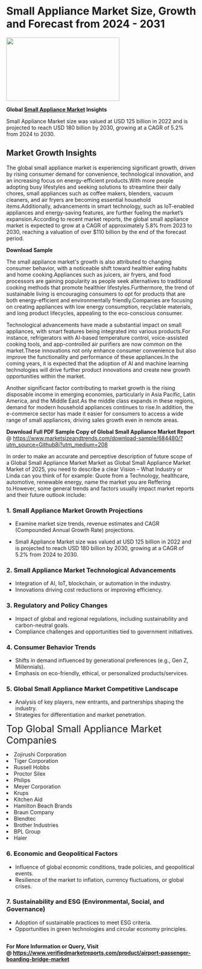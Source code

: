 <H1>Small Appliance Market Size, Growth and Forecast from 2024 - 2031</H1><img class="aligncenter size-medium wp-image-584254" src="https://thirdeyenews.in/wp-content/uploads/2024/09/Global-Market-Research-300x168.jpeg" alt="" width="300" height="168" /><p><strong>Global&nbsp;<a href="https://www.marketsizeandtrends.com/download-sample/684480/?utm_source=Github8j?utm_medium=208">Small Appliance Market</a> Insights</strong></p><p>Small Appliance Market size was valued at USD 125 billion in 2022 and is projected to reach USD 180 billion by 2030, growing at a CAGR of 5.2% from 2024 to 2030.</p><p><h2>Market Growth Insights</h2> <p>The global small appliance market is experiencing significant growth, driven by rising consumer demand for convenience, technological innovation, and an increasing focus on energy-efficient products.With more people adopting busy lifestyles and seeking solutions to streamline their daily chores, small appliances such as coffee makers, blenders, vacuum cleaners, and air fryers are becoming essential household items.Additionally, advancements in smart technology, such as IoT-enabled appliances and energy-saving features, are further fueling the market’s expansion.According to recent market reports, the global small appliance market is expected to grow at a CAGR of approximately 5.8% from 2023 to 2030, reaching a valuation of over $110 billion by the end of the forecast period.</p> <p><strong>Download Sample</strong></p> <p>The small appliance market's growth is also attributed to changing consumer behavior, with a noticeable shift toward healthier eating habits and home cooking.Appliances such as juicers, air fryers, and food processors are gaining popularity as people seek alternatives to traditional cooking methods that promote healthier lifestyles.Furthermore, the trend of sustainable living is encouraging consumers to opt for products that are both energy-efficient and environmentally friendly.Companies are focusing on creating appliances with low energy consumption, recyclable materials, and long product lifecycles, appealing to the eco-conscious consumer.</p> <p>Technological advancements have made a substantial impact on small appliances, with smart features being integrated into various products.For instance, refrigerators with AI-based temperature control, voice-assisted cooking tools, and app-controlled air purifiers are now common on the market.These innovations not only enhance consumer convenience but also improve the functionality and performance of these appliances.In the coming years, it is expected that the adoption of AI and machine learning technologies will drive further product innovations and create new growth opportunities within the market.</p> <p>Another significant factor contributing to market growth is the rising disposable income in emerging economies, particularly in Asia Pacific, Latin America, and the Middle East.As the middle class expands in these regions, demand for modern household appliances continues to rise.In addition, the e-commerce sector has made it easier for consumers to access a wide range of small appliances, driving sales growth even in remote areas.</p> <p><span class=""><strong>Download Full PDF Sample Copy of Global Small Appliance Market Report</strong> @ <a href="https://www.marketsizeandtrends.com/download-sample/684480/?utm_source=Github8j?utm_medium=208" target="_blank">https://www.marketsizeandtrends.com/download-sample/684480/?utm_source=Github8j?utm_medium=208</a></span></p><p>In order to make an accurate and perceptive description of future scope of a Global&nbsp;Small Appliance Market Market as Global&nbsp;Small Appliance Market Market of 2025, you need to describe a clear Vision &ndash; What Industry or Linda can you think of for example: Quote from a Technology, healthcare, automotive, renewable energy, name the market you are Reffering to.However, some general trends and factors usually impact market reports and their future outlook include:</p><h3>1.&nbsp;<strong>Small Appliance Market Growth Projections</strong></h3><ul><li>Examine market size trends, revenue estimates and CAGR (Compounded Annual Growth Rate) projections.</li><li><p>Small Appliance Market size was valued at USD 125 billion in 2022 and is projected to reach USD 180 billion by 2030, growing at a CAGR of 5.2% from 2024 to 2030.</p></li></ul><h3>2.&nbsp;<strong>Small Appliance Market Technological Advancements</strong></h3><ul><li>Integration of AI, IoT, blockchain, or automation in the industry.</li><li>Innovations driving cost reductions or improving efficiency.</li></ul><h3>3.&nbsp;<strong>Regulatory and Policy Changes</strong></h3><ul><li>Impact of global and regional regulations, including sustainability and carbon-neutral goals.</li><li>Compliance challenges and opportunities tied to government initiatives.</li></ul><h3>4.&nbsp;<strong>Consumer Behavior Trends</strong></h3><ul><li>Shifts in demand influenced by generational preferences (e.g., Gen Z, Millennials).</li><li>Emphasis on eco-friendly, ethical, or personalized products/services.</li></ul><h3>5.&nbsp;<strong>Global Small Appliance Market Competitive Landscape</strong></h3><ul><li>Analysis of key players, new entrants, and partnerships shaping the industry.</li><li>Strategies for differentiation and market penetration.</li></ul><p data-pm-slice="1 1 []"><span style="color: inherit; font-family: inherit; font-size: 25px;">Top Global Small Appliance Market Companies</span></p><div class="" data-test-id=""><p><li>Zojirushi Corporation</li><li> Tiger Corporation</li><li> Russell Hobbs</li><li> Proctor Silex</li><li> Philips</li><li> Meyer Corporation</li><li> Krups</li><li> Kitchen Aid</li><li> Hamilton Beach Brands</li><li> Braun Company</li><li> Blendtec</li><li> Brother Industries</li><li> BPL Group</li><li> Haier</li></p></div><h3>6.&nbsp;<strong>Economic and Geopolitical Factors</strong></h3><ul><li>Influence of global economic conditions, trade policies, and geopolitical events.</li><li>Resilience of the market to inflation, currency fluctuations, or global crises.</li></ul><h3>7.&nbsp;<strong>Sustainability and ESG (Environmental, Social, and Governance)</strong></h3><ul><li>Adoption of sustainable practices to meet ESG criteria.</li><li>Opportunities in green technologies and circular economy principles.</li></ul><h2><strong style="font-size: 14px;">For More Information or Query, Visit @&nbsp;</strong><a style="background-color: #ffffff; font-size: 14px;" href="https://www.marketsizeandtrends.com/report/small-appliance-market/" target="_blank">https://www.verifiedmarketreports.com/product/airport-passenger-boarding-bridge-market</a></h2>